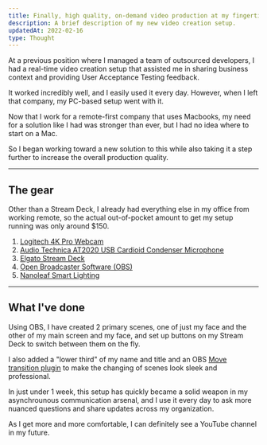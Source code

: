 ```yaml
---
title: Finally, high quality, on-demand video production at my fingertips
description: A brief description of my new video creation setup.
updatedAt: 2022-02-16
type: Thought
---
```


At a previous position where I managed a team of outsourced developers, I had a real-time video creation setup that assisted me in sharing business context and providing User Acceptance Testing feedback.

It worked incredibly well, and I easily used it every day. However, when I left that company, my PC-based setup went with it.

Now that I work for a remote-first company that uses Macbooks, my need for a solution like I had was stronger than ever, but I had no idea where to start on a Mac. 

So I began working toward a new solution to this while also taking it a step further to increase the overall production quality.

<hr>

## The gear

Other than a Stream Deck, I already had everything else in my office from working remote, so the actual out-of-pocket amount to get my setup running was only around $150.

1. [Logitech 4K Pro Webcam](https://www.logitech.com/en-us/products/webcams/4kprowebcam.960-001390.html?utm_campaign=dr&utm_source=google&utm_medium=pla&cvosrc=cse.google.%7Bkeyword%7D&cvo_campaign=brand&cvo_crid=%7Bcreative%7D&cvokid=%7Bprofile_id%7D%7C%7Baff_code%7D&gclid=%7Bgclid_value%7D&prodsku=%7Bproduct_id%7D&gclid=EAIaIQobChMInaKDqKSX9gIVylByCh22JQ6-EAQYCCABEgKhkPD_BwE#buy)
2. [Audio Technica AT2020 USB Cardioid Condenser Microphone](https://www.audio-technica.com/en-us/at2020usb)
3. [Elgato Stream Deck](https://www.elgato.com/en/stream-deck)
4. [Open Broadcaster Software (OBS)](https://obsproject.com/)
5. [Nanoleaf Smart Lighting](https://nanoleaf.me/en-US/)
<hr>

## What I've done

Using OBS, I have created 2 primary scenes, one of just my face and the other of my main screen and my face, and set up buttons on my Stream Deck to switch between them on the fly.

I also added a "lower third" of my name and title and an OBS [Move transition plugin](https://obsproject.com/forum/resources/move-transition.913/download) to make the changing of scenes look sleek and professional.

In just under 1 week, this setup has quickly became a solid weapon in my asynchrounous communication arsenal, and I use it every day to ask more nuanced questions and share updates across my organization.

As I get more and more comfortable, I can definitely see a YouTube channel in my future.